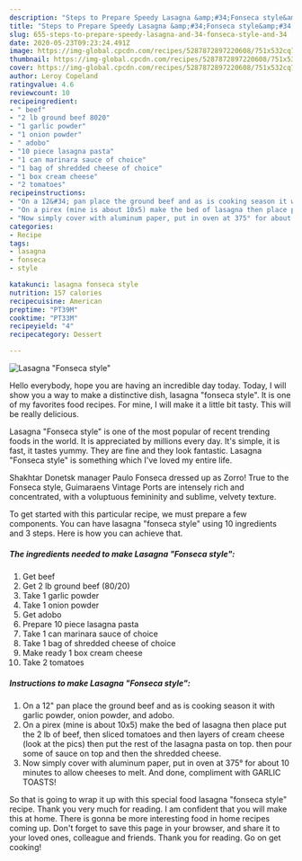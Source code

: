 ```yaml
---
description: "Steps to Prepare Speedy Lasagna &amp;#34;Fonseca style&amp;#34;"
title: "Steps to Prepare Speedy Lasagna &amp;#34;Fonseca style&amp;#34;"
slug: 655-steps-to-prepare-speedy-lasagna-and-34-fonseca-style-and-34
date: 2020-05-23T09:23:24.491Z
image: https://img-global.cpcdn.com/recipes/5287872897220608/751x532cq70/lasagna-fonseca-style-recipe-main-photo.jpg
thumbnail: https://img-global.cpcdn.com/recipes/5287872897220608/751x532cq70/lasagna-fonseca-style-recipe-main-photo.jpg
cover: https://img-global.cpcdn.com/recipes/5287872897220608/751x532cq70/lasagna-fonseca-style-recipe-main-photo.jpg
author: Leroy Copeland
ratingvalue: 4.6
reviewcount: 10
recipeingredient:
- " beef"
- "2 lb ground beef 8020"
- "1 garlic powder"
- "1 onion powder"
- " adobo"
- "10 piece lasagna pasta"
- "1 can marinara sauce of choice"
- "1 bag of shredded cheese of choice"
- "1 box cream cheese"
- "2 tomatoes"
recipeinstructions:
- "On a 12&#34; pan place the ground beef and as is cooking season it with garlic powder, onion powder, and adobo."
- "On a pirex (mine is about 10x5) make the bed of lasagna then place put the 2 lb of beef, then sliced tomatoes and then layers of cream cheese (look at the pics) then put the rest of the lasagna pasta on top. then pour some of sauce on top and then the shredded cheese."
- "Now simply cover with aluminum paper, put in oven at 375° for about 10 minutes to allow cheeses to melt. And done, compliment with GARLIC TOASTS!"
categories:
- Recipe
tags:
- lasagna
- fonseca
- style

katakunci: lasagna fonseca style 
nutrition: 157 calories
recipecuisine: American
preptime: "PT39M"
cooktime: "PT33M"
recipeyield: "4"
recipecategory: Dessert

---
```



![Lasagna &#34;Fonseca style&#34;](https://img-global.cpcdn.com/recipes/5287872897220608/751x532cq70/lasagna-fonseca-style-recipe-main-photo.jpg)

Hello everybody, hope you are having an incredible day today. Today, I will show you a way to make a distinctive dish, lasagna &#34;fonseca style&#34;. It is one of my favorites food recipes. For mine, I will make it a little bit tasty. This will be really delicious.

Lasagna &#34;Fonseca style&#34; is one of the most popular of recent trending foods in the world. It is appreciated by millions every day. It's simple, it is fast, it tastes yummy. They are fine and they look fantastic. Lasagna &#34;Fonseca style&#34; is something which I've loved my entire life.

Shakhtar Donetsk manager Paulo Fonseca dressed up as Zorro! True to the Fonseca style, Guimaraens Vintage Ports are intensely rich and concentrated, with a voluptuous femininity and sublime, velvety texture.


To get started with this particular recipe, we must prepare a few components. You can have lasagna &#34;fonseca style&#34; using 10 ingredients and 3 steps. Here is how you can achieve that.

<!--inarticleads1-->

##### The ingredients needed to make Lasagna &#34;Fonseca style&#34;:

1. Get  beef
1. Get 2 lb ground beef (80/20)
1. Take 1 garlic powder
1. Take 1 onion powder
1. Get  adobo
1. Prepare 10 piece lasagna pasta
1. Take 1 can marinara sauce of choice
1. Take 1 bag of shredded cheese of choice
1. Make ready 1 box cream cheese
1. Take 2 tomatoes




<!--inarticleads2-->

##### Instructions to make Lasagna &#34;Fonseca style&#34;:

1. On a 12&#34; pan place the ground beef and as is cooking season it with garlic powder, onion powder, and adobo.
1. On a pirex (mine is about 10x5) make the bed of lasagna then place put the 2 lb of beef, then sliced tomatoes and then layers of cream cheese (look at the pics) then put the rest of the lasagna pasta on top. then pour some of sauce on top and then the shredded cheese.
1. Now simply cover with aluminum paper, put in oven at 375° for about 10 minutes to allow cheeses to melt. And done, compliment with GARLIC TOASTS!




So that is going to wrap it up with this special food lasagna &#34;fonseca style&#34; recipe. Thank you very much for reading. I am confident that you will make this at home. There is gonna be more interesting food in home recipes coming up. Don't forget to save this page in your browser, and share it to your loved ones, colleague and friends. Thank you for reading. Go on get cooking!
